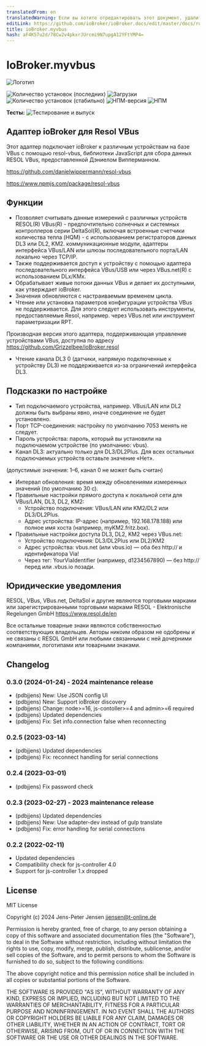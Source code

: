 ```yaml
---
translatedFrom: en
translatedWarning: Если вы хотите отредактировать этот документ, удалите поле «translationFrom», в противном случае этот документ будет снова автоматически переведен
editLink: https://github.com/ioBroker/ioBroker.docs/edit/master/docs/ru/adapterref/iobroker.myvbus/README.md
title: ioBroker.myvbus
hash: aF4K57u2d/78Cw2v4pkxrJUrcmi9N7upgA12YFtYMP4=
---
```

# IoBroker.myvbus
![Логотип](../../../en/adapterref/iobroker.myvbus/admin/myvbus.png)

![Количество установок (последних)](http://iobroker.live/badges/myvbus-installed.svg)
![Загрузки](https://img.shields.io/npm/dm/iobroker.myvbus.svg)
![Количество установок (стабильно)](http://iobroker.live/badges/myvbus-stable.svg)
![НПМ-версия](https://img.shields.io/npm/v/iobroker.myvbus.svg)
![НПМ](https://nodei.co/npm/iobroker.myvbus.png?downloads=true)

**Тесты:** ![Тестирование и выпуск](https://github.com/iobroker-community-adapters/iobroker.myvbus/workflows/Test%20and%20Release/badge.svg)

## Адаптер ioBroker для Resol VBus
Этот адаптер подключает ioBroker к различным устройствам на базе VBus с помощью resol-vbus, библиотеки JavaScript для сбора данных RESOL VBus, предоставленной Дэниелом Випперманном.

<https://github.com/danielwippermann/resol-vbus>

<https://www.npmjs.com/package/resol-vbus>

## Функции
* Позволяет считывать данные измерений с различных устройств RESOL(R) VBus(R) - предпочтительно солнечных и системных контроллеров серии DeltaSol(R), включая встроенные счетчики количества тепла (HQM) - с использованием регистраторов данных DL3 или DL2, KM2. коммуникационные модули, адаптеры интерфейса VBus/LAN или шлюзы последовательного порта/LAN локально через TCP/IP.
* Также поддерживается доступ к устройству с помощью адаптера последовательного интерфейса VBus/USB или через VBus.net(R) с использованием DLx/KMx.
* Обрабатывает живые потоки данных VBus и делает их доступными, как утверждает ioBroker.
* Значения обновляются с настраиваемым временем цикла.
* Чтение или установка параметров конфигурации устройства VBus не поддерживается. Для этого следует использовать инструменты, предоставляемые Resol, например. через VBus.net или инструмент параметризации RPT.

Производная версия этого адаптера, поддерживающая управление устройствами VBus, доступна по адресу <https://github.com/Grizzelbee/ioBroker.resol>

* Чтение канала DL3 0 (датчики, напрямую подключенные к устройству DL3) не поддерживается из-за ограничений интерфейса DL3.

## Подсказки по настройке
* Тип подключаемого устройства, например. VBus/LAN или DL2 должны быть выбраны явно, иначе соединение не будет установлено.
* Порт TCP-соединения: настройку по умолчанию 7053 менять не следует.
* Пароль устройства: пароль, который вы установили на подключаемом устройстве (по умолчанию: vbus).
* Канал DL3: актуально только для DL3/DL2Plus. Для всех остальных подключаемых устройств оставьте значение «Нет».

(допустимые значения: 1–6, канал 0 не может быть считан)

* Интервал обновления: время между обновлениями измеренных значений (по умолчанию 30 с).
* Правильные настройки прямого доступа к локальной сети для VBus/LAN, DL3, DL2, KM2:
  * Устройство подключения: VBus/LAN или KM2/DL2 или DL3/DL2Plus.
  * Адрес устройства: IP-адрес (например, 192.168.178.188) или полное имя хоста (например, myKM2.fritz.box).
* Правильные настройки доступа DL3, DL2, KM2 через VBus.net:
  * Устройство подключения: DL3/DL2Plus или DL2/KM2
  * Адрес устройства: vbus.net (или vbus.io) — оба без http:// и идентификатора Via!
  * Через тег: YourViaIdentifier (например, d1234567890) — без http:// перед или .vbus.io позади.

## Юридические уведомления
RESOL, VBus, VBus.net, DeltaSol и другие являются торговыми марками или зарегистрированными торговыми марками RESOL - Elektronische Regelungen GmbH <https://www.resol.de/en>

Все остальные товарные знаки являются собственностью соответствующих владельцев.
Авторы никоим образом не одобрены и не связаны с RESOL GmbH или любыми связанными с ней дочерними компаниями, логотипами или товарными знаками.

## Changelog
<!--
  Placeholder for the next version (at the beginning of the line):
  ### **WORK IN PROGRESS**
-->
### 0.3.0 (2024-01-24) - 2024 maintenance release

* (pdbjjens) New: Use JSON config UI
* (pdbjjens) New: Support ioBroker discovery
* (pdbjjens) Change: node>=16, js-contoller>=4 and admin>=6 required
* (pdbjjens) Updated dependencies
* (pdbjjens) Fix: Set info.connection false when reconnecting

### 0.2.5 (2023-03-14)

* (pdbjjens) Updated dependencies
* (pdbjjens) Fix: reconnect handling for serial connections

### 0.2.4 (2023-03-01)

* (pdbjjens) Fix password check

### 0.2.3 (2023-02-27) - 2023 maintenance release

* (pdbjjens) Updated dependencies
* (pdbjjens) New: Use adapter-dev instead of gulp translate
* (pdbjjens) Fix: error handling for serial connections

### 0.2.2 (2022-02-11)

* Updated dependencies
* Compatibility check for js-controller 4.0
* Support for js-controller 1.x dropped

## License

MIT License

Copyright (c) 2024 Jens-Peter Jensen <jjensen@t-online.de>

Permission is hereby granted, free of charge, to any person obtaining a copy
of this software and associated documentation files (the "Software"), to deal
in the Software without restriction, including without limitation the rights
to use, copy, modify, merge, publish, distribute, sublicense, and/or sell
copies of the Software, and to permit persons to whom the Software is
furnished to do so, subject to the following conditions:

The above copyright notice and this permission notice shall be included in all
copies or substantial portions of the Software.

THE SOFTWARE IS PROVIDED "AS IS", WITHOUT WARRANTY OF ANY KIND, EXPRESS OR
IMPLIED, INCLUDING BUT NOT LIMITED TO THE WARRANTIES OF MERCHANTABILITY,
FITNESS FOR A PARTICULAR PURPOSE AND NONINFRINGEMENT. IN NO EVENT SHALL THE
AUTHORS OR COPYRIGHT HOLDERS BE LIABLE FOR ANY CLAIM, DAMAGES OR OTHER
LIABILITY, WHETHER IN AN ACTION OF CONTRACT, TORT OR OTHERWISE, ARISING FROM,
OUT OF OR IN CONNECTION WITH THE SOFTWARE OR THE USE OR OTHER DEALINGS IN THE
SOFTWARE.